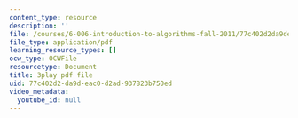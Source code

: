 ```yaml
---
content_type: resource
description: ''
file: /courses/6-006-introduction-to-algorithms-fall-2011/77c402d2da9deac0d2ad937823b750ed_AfSk24UTFS8.pdf
file_type: application/pdf
learning_resource_types: []
ocw_type: OCWFile
resourcetype: Document
title: 3play pdf file
uid: 77c402d2-da9d-eac0-d2ad-937823b750ed
video_metadata:
  youtube_id: null
---
```

